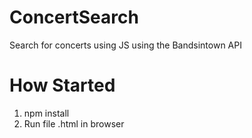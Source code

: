 # ConcertSearch


Search for concerts using JS using the Bandsintown API

# How Started
1) npm install
2) Run file .html in browser
